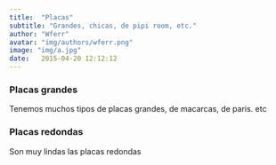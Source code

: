 ```yaml
---
title:  "Placas"
subtitle: "Grandes, chicas, de pipi room, etc."
author: "Wferr"
avatar: "img/authors/wferr.png"
image: "img/a.jpg"
date:   2015-04-20 12:12:12
---
```


### Placas grandes
Tenemos muchos tipos de placas grandes, de macarcas, de paris. etc

### Placas redondas
Son muy lindas las placas redondas


